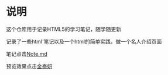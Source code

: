 # 说明
这个仓库用于记录HTML5的学习笔记，随学随更新


记录了一些html'笔记以及一个html的简单实践，做一个名人介绍页面

笔记点击[Note.md](https://github.com/zhan-xh/HTML/blob/main/Note.md)


预览效果点击[金泰妍](https://zhan-xh.github.io/HTML/html-practice.html)
